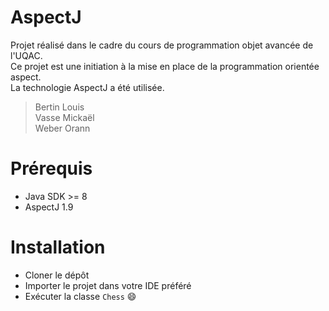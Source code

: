 # AspectJ

Projet réalisé dans le cadre du cours de programmation objet avancée de l'UQAC. <br>
Ce projet est une initiation à la mise en place de la programmation orientée aspect. <br>
La technologie AspectJ a été utilisée.

> Bertin Louis <br>
Vasse Mickaël <br>
Weber Orann

# Prérequis

* Java SDK >= 8
* AspectJ 1.9

# Installation

* Cloner le dépôt
* Importer le projet dans votre IDE préféré
* Exécuter la classe `Chess` :smile:
